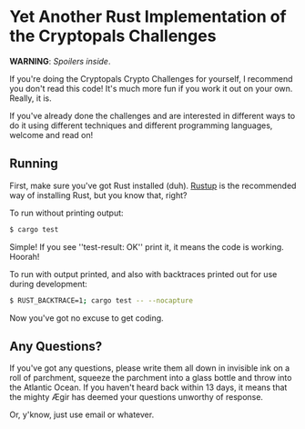 # Yet Another Rust Implementation of the Cryptopals Challenges

**WARNING**: *Spoilers inside*.

If you're doing the Cryptopals Crypto Challenges for yourself, I recommend you don't read this code! It's much more fun if you work it out on your own. Really, it is.

If you've already done the challenges and are interested in different ways to do it using different techniques and different programming languages, welcome and read on!

## Running

First, make sure you've got Rust installed (duh). [Rustup](https://www.rustup.rs) is the recommended way of installing Rust, but you know that, right?

To run without printing output:

```sh
$ cargo test
```

Simple! If you see ''test-result: OK'' print it, it means the code is working. Hoorah!

To run with output printed, and also with backtraces printed out for use during development:

```sh
$ RUST_BACKTRACE=1; cargo test -- --nocapture
```

Now you've got no excuse to get coding.

## Any Questions?

If you've got any questions, please write them all down in invisible ink on a roll of parchment, squeeze the parchment into a glass bottle and throw into the Atlantic Ocean. If you haven't heard back within 13 days, it means that the mighty Ægir has deemed your questions unworthy of response.

Or, y'know, just use email or whatever.
